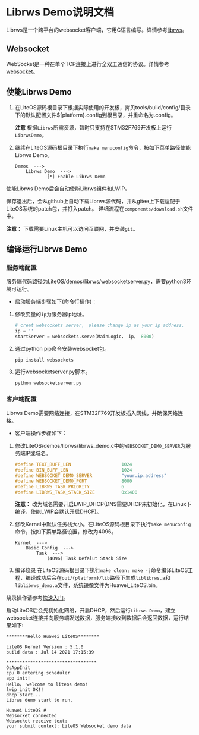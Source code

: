 # Librws Demo说明文档
Librws是一个跨平台的websocket客户端，它用C语言编写。详情参考<a href="https://github.com/OlehKulykov/librws" target="_blank">librws</a>。

## Websocket
WebSocket是一种在单个TCP连接上进行全双工通信的协议。详情参考<a href="https://baike.baidu.com/item/WebSocket/1953845?fr=aladdin" target="_blank">websocket</a>。

## 使能Librws Demo

1. 在LiteOS源码根目录下根据实际使用的开发板，拷贝tools/build/config/目录下的默认配置文件${platform}.config到根目录，并重命名为.config。

    **注意** 根据`Librws`所需资源，暂时只支持在STM32F769开发板上运行`LibrwsDemo`。


2. 继续在LiteOS源码根目录下执行`make menuconfig`命令，按如下菜单路径使能Librws Demo。

    ```
    Demos  --->
        Librws Demo  --->
                [*] Enable Librws Demo
    ```
使能Librws Demo后会自动使能Librws组件和LWIP。

保存退出后，会从github上自动下载Librws源代码，并从gitee上下载适配于LiteOS系统的patch包，并打入patch。
详细流程在`components/download.sh`文件中。

**注意：** 下载需要Linux主机可以访问互联网，并安装`git`。

## 编译运行Librws Demo

### 服务端配置

服务端代码路径为LiteOS/demos/librws/websocketserver.py，需要python3环境可运行。

- 启动服务端步骤如下(命令行操作)：

1. 修改变量的`ip`为服务器ip地址。
    ```python
    # creat websockets server， please change ip as your ip address.
    ip = ''
    startServer = websockets.serve(MainLogic， ip， 8000)
    ```
2. 通过python pip命令安装websocket包。
    ```
    pip install websockets
    ``` 
3. 运行websocketserver.py脚本。
    ```
    python websocketserver.py
    ```

### 客户端配置
Librws Demo需要网络连接，在STM32F769开发板插入网线，并确保网络连接。
- 客户端操作步骤如下：
1. 修改LiteOS/demos/librws/librws_demo.c中的`WEBSOCKET_DEMO_SERVER`为服务端IP或域名。
    ```c
    #define TEXT_BUFF_LEN                   1024
    #define BIN_BUFF_LEN                    1024
    #define WEBSOCKET_DEMO_SERVER           "your.ip.address"
    #define WEBSOCKET_DEMO_PORT             8000
    #define LIBRWS_TASK_PRIORITY            6
    #define LIBRWS_TASK_STACK_SIZE          0x1400
    ```
    **注意：**  改为域名需要开启LWIP_DHCP(DNS需要DHCP来初始化，在Linux下编译，使能LWIP会默认开启DHCP)。

2. 修改Kernel中默认任务栈大小。在LiteOS源码根目录下执行`make menuconfig`命令，按如下菜单路径设置，修改为4096。
    ```
    Kernel  --->
        Basic Config  --->
            Task  --->
                (4096) Task Defalut Stack Size
    ```

3. 编译烧录
在LiteOS源码根目录下执行`make clean; make -j`命令编译LiteOS工程，编译成功后会在`out/{platform}/lib`路径下生成`liblibrws.a`和`liblibrws_demo.a`文件，系统镜像文件为Huawei_LiteOS.bin。

烧录操作请参考<a href="https://gitee.com/LiteOS/LiteOS/blob/master/doc/LiteOS_Quick_Start.md" target="_blank">快速入门</a>。

启动LiteOS后会先初始化网络，开启DHCP，然后运行`Librws Demo`，建立websocket连接并向服务端发送数据，服务端接收到数据后会返回数据，运行结果如下:
```
********Hello Huawei LiteOS********

LiteOS Kernel Version : 5.1.0
build data : Jul 14 2021 17:15:39

**********************************
OsAppInit
cpu 0 entering scheduler
app init!
Hello， welcome to liteos demo!
lwip_init OK!!
dhcp start...
Librws demo start to run.

Huawei LiteOS # 
Websocket connected
Websocket receive text:
your submit context: LiteOS Websocket demo data
```